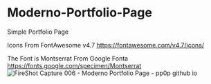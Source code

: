 # Moderno-Portfolio-Page
Simple Portfolio Page

Icons From FontAwesome v4.7
https://fontawesome.com/v4.7/icons/


The Font is Montserrat From Google Fonta
https://fonts.google.com/specimen/Montserrat
![FireShot Capture 006 - Moderno Portfolio Page - pp0p github io](https://user-images.githubusercontent.com/80134393/135602478-e831c095-30e5-440c-ac78-5b5ca0080b98.png)

